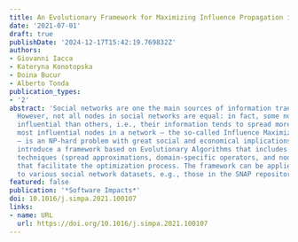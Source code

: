 ```yaml
---
title: An Evolutionary Framework for Maximizing Influence Propagation in Social Networks
date: '2021-07-01'
draft: true
publishDate: '2024-12-17T15:42:19.769832Z'
authors:
- Giovanni Iacca
- Kateryna Konotopska
- Doina Bucur
- Alberto Tonda
publication_types:
- '2'
abstract: 'Social networks are one the main sources of information transmission nowadays.
  However, not all nodes in social networks are equal: in fact, some nodes are more
  influential than others, i.e., their information tends to spread more. Finding the
  most influential nodes in a network – the so-called Influence Maximization problem
  – is an NP-hard problem with great social and economical implications. Here, we
  introduce a framework based on Evolutionary Algorithms that includes various graph-aware
  techniques (spread approximations, domain-specific operators, and node filtering)
  that facilitate the optimization process. The framework can be applied straightforwardly
  to various social network datasets, e.g., those in the SNAP repository.'
featured: false
publication: '*Software Impacts*'
doi: 10.1016/j.simpa.2021.100107
links:
- name: URL
  url: https://doi.org/10.1016/j.simpa.2021.100107
---
```


